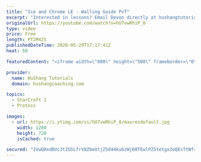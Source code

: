 ```yaml
---
title: "Ice and Chrome LE - Walling Guide PvT"
excerpt: "Interested in lessons? Email Devon directly at hushangtutorials@outlook.com ------------------------------------------------------------------------------------------------------- Want to support HuShang Tutorials directly? Patreon is a website where you can contribute a monthly donation that will help"
originalUrl: https://youtube.com/watch?v=hU7vwRhiP_8
type: video
price: Free
length: PT2M42S
publishedDateTime: 2020-05-29T17:17:41Z
heat: 50

featuredContent: "<iframe width=\"800\" height=\"500\" frameborder=\"0\" src=\"https://www.youtube.com/embed/hU7vwRhiP_8\" allow=\"accelerometer; autoplay; encrypted-media; gyroscope; picture-in-picture\" allowfullscreen></iframe>"

provider:
  name: HuShang Tutorials
  domain: hushangcoaching.com

topics:
  - StarCraft 2
  - Protoss

images:
  - url: https://i.ytimg.com/vi/hU7vwRhiP_8/maxresdefault.jpg
    width: 1280
    height: 720
    isCached: true

secured: "1VwQHxdBVc3tZG5LfrV8ZbeUtjZ5d44ku6zWj60TEwlPZ5tetgx3oQEsTtWfr9qcHV6X/09VdRXpaKZ1Dt62V/kqKrUZNMzWW9G84EB5NL951aXZho5WlcCWLBc5yRGxn4A4/PIvN3edRVODMlZN2JZPZH08K5b75R5Hw8QGvKGZ6FPq4TV2ePYtHKPSIFEo8XptxTVhpO08d9RwtDHZRhxgJCi6NJS/k+qtGkLHHSfieiKzqhyan6Wss0qmaGVwx8ub8N3BSxpJJKf+1/6qhxM+2hB1l0AHIhEHxWlfkj5/mTxmLjlNxMYHBPRamRdze/KBuId6zpcq2lMEO+gN3GFBYgL4uQJ0jH7WMr2RJn2oqRFITtf31nfY7G/RUY+SGzS0uMAvw0MURIyv10UlSn5NSo/77HarwwQOG2bOUtA=;oXujbNsIsM+PpU9+2RKmOA=="
---
```


